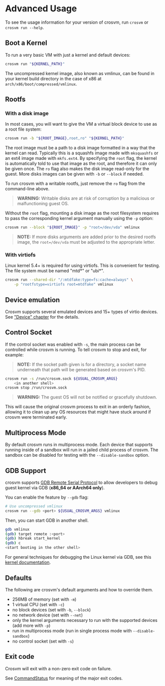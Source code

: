 # Advanced Usage

To see the usage information for your version of crosvm, run `crosvm` or `crosvm run --help`.

## Boot a Kernel

To run a very basic VM with just a kernel and default devices:

```sh
crosvm run "${KERNEL_PATH}"
```

The uncompressed kernel image, also known as vmlinux, can be found in your kernel build directory in
the case of x86 at `arch/x86/boot/compressed/vmlinux`.

## Rootfs

### With a disk image

In most cases, you will want to give the VM a virtual block device to use as a root file system:

```sh
crosvm run -b "${ROOT_IMAGE},root,ro" "${KERNEL_PATH}"
```

The root image must be a path to a disk image formatted in a way that the kernel can read. Typically
this is a squashfs image made with `mksquashfs` or an ext4 image made with `mkfs.ext4`. By
specifying the `root` flag, the kernel is automatically told to use that image as the root, and
therefore it can only be given once. The `ro` flag also makes the disk image read-only for the
guest. More disks images can be given with `-b` or `--block` if needed.

To run crosvm with a writable rootfs, just remove the `ro` flag from the command-line above.

> **WARNING:** Writable disks are at risk of corruption by a malicious or malfunctioning guest OS.

Without the `root` flag, mounting a disk image as the root filesystem requires to pass the
corresponding kernel argument manually using the `-p` option:

```sh
crosvm run --block "${ROOT_IMAGE}" -p "root=/dev/vda" vmlinux
```

> **NOTE:** If more disks arguments are added prior to the desired rootfs image, the `root=/dev/vda`
> must be adjusted to the appropriate letter.

### With virtiofs

Linux kernel 5.4+ is required for using virtiofs. This is convenient for testing. The file system
must be named "mtd\*" or "ubi\*".

```sh
crosvm run --shared-dir "/:mtdfake:type=fs:cache=always" \
    -p "rootfstype=virtiofs root=mtdfake" vmlinux
```

## Device emulation

Crosvm supports several emulated devices and 15+ types of virtio devices. See
["Device" chapter](../devices/index.md) for the details.

## Control Socket

If the control socket was enabled with `-s`, the main process can be controlled while crosvm is
running. To tell crosvm to stop and exit, for example:

> **NOTE:** If the socket path given is for a directory, a socket name underneath that path will be
> generated based on crosvm's PID.

```sh
crosvm run -s /run/crosvm.sock ${USUAL_CROSVM_ARGS}
    <in another shell>
crosvm stop /run/crosvm.sock
```

> **WARNING:** The guest OS will not be notified or gracefully shutdown.

This will cause the original crosvm process to exit in an orderly fashion, allowing it to clean up
any OS resources that might have stuck around if crosvm were terminated early.

## Multiprocess Mode

By default crosvm runs in multiprocess mode. Each device that supports running inside of a sandbox
will run in a jailed child process of crosvm. The sandbox can be disabled for testing with the
`--disable-sandbox` option.

## GDB Support

crosvm supports [GDB Remote Serial Protocol] to allow developers to debug guest kernel via GDB
(**x86_64 or AArch64 only**).

You can enable the feature by `--gdb` flag:

```sh
# Use uncompressed vmlinux
crosvm run --gdb <port> ${USUAL_CROSVM_ARGS} vmlinux
```

Then, you can start GDB in another shell.

```sh
gdb vmlinux
(gdb) target remote :<port>
(gdb) hbreak start_kernel
(gdb) c
<start booting in the other shell>
```

For general techniques for debugging the Linux kernel via GDB, see this [kernel documentation].

## Defaults

The following are crosvm's default arguments and how to override them.

- 256MB of memory (set with `-m`)
- 1 virtual CPU (set with `-c`)
- no block devices (set with `-b`, `--block`)
- no network device (set with `--net`)
- only the kernel arguments necessary to run with the supported devices (add more with `-p`)
- run in multiprocess mode (run in single process mode with `--disable-sandbox`)
- no control socket (set with `-s`)

## Exit code

Crosvm will exit with a non-zero exit code on failure.

See [CommandStatus](https://crosvm.dev/doc/crosvm/enum.CommandStatus.html) for meaning of the major
exit codes.

[gdb remote serial protocol]: https://sourceware.org/gdb/onlinedocs/gdb/Remote-Protocol.html
[kernel documentation]: https://www.kernel.org/doc/html/latest/dev-tools/gdb-kernel-debugging.html
